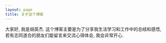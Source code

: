 ```yaml
---
layout: page
title: 关于这个博客
---
```


大家好, 我是胡英杰. 这个博客主要是为了分享我生活学习和工作中的总结和感悟, 若有志同道合的朋友们能留言来交流心得体会, 我会非常开心.
